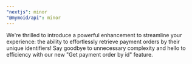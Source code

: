 ```yaml
---
"nextjs": minor
"@mymoid/api": minor
---
```


We're thrilled to introduce a powerful enhancement to streamline your experience: the ability to effortlessly retrieve payment orders by their unique identifiers! Say goodbye to unnecessary complexity and hello to efficiency with our new "Get payment order by id" feature.